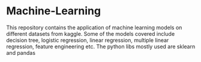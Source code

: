 # Machine-Learning
This repository contains the application of machine learning models on different datasets from kaggle.
Some of the models covered include decision tree, logistic regression, linear regression, multiple linear regression, 
feature engineering etc.
The python libs mostly used are sklearn and pandas

